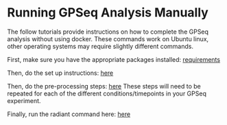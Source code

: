 # Running GPSeq Analysis Manually 

The follow tutorials provide instructions on how to complete the GPSeq analysis without using docker. These commands work on Ubuntu linux, other operating systems may require slightly different commands.

First, make sure you have the appropriate packages installed: [requirements](./Requirements.md)

Then, do the set up instructions: [here](./Set-Up.md)

Then, do the pre-processing steps: [here](./Pre-Processing.md) These steps will need to be repeated for each of the different conditions/timepoints in your GPSeq experiment. 

Finally, run the radiant command here: [here](./ScoreCalculation.md)
